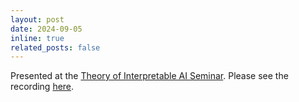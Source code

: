 ```yaml
---
layout: post
date: 2024-09-05
inline: true
related_posts: false
---
```


Presented at the [Theory of Interpretable AI Seminar](https://tverven.github.io/tiai-seminar/). Please see the recording [here](https://www.youtube.com/watch?v=PtUauSBcHuc&ab_channel=TheoryofInterpretableAISeminar).
